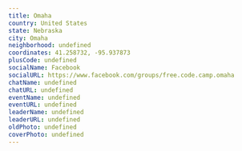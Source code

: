 ```yaml
---
title: Omaha
country: United States
state: Nebraska
city: Omaha
neighborhood: undefined
coordinates: 41.258732, -95.937873
plusCode: undefined
socialName: Facebook
socialURL: https://www.facebook.com/groups/free.code.camp.omaha
chatName: undefined
chatURL: undefined
eventName: undefined
eventURL: undefined
leaderName: undefined
leaderURL: undefined
oldPhoto: undefined
coverPhoto: undefined
---
```

